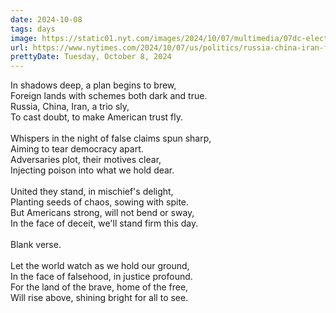 ```yaml
---
date: 2024-10-08
tags: days
image: https://static01.nyt.com/images/2024/10/07/multimedia/07dc-election-threat-pfbl/07dc-election-threat-pfbl-facebookJumbo.jpg
url: https://www.nytimes.com/2024/10/07/us/politics/russia-china-iran-false-election-claims.html
prettyDate: Tuesday, October 8, 2024
---
```

In shadows deep, a plan begins to brew,<br>Foreign lands with schemes both dark and true.<br>Russia, China, Iran, a trio sly,<br>To cast doubt, to make American trust fly.<br><br>Whispers in the night of false claims spun sharp,<br>Aiming to tear democracy apart.<br>Adversaries plot, their motives clear,<br>Injecting poison into what we hold dear.<br><br>United they stand, in mischief's delight,<br>Planting seeds of chaos, sowing with spite.<br>But Americans strong, will not bend or sway,<br>In the face of deceit, we'll stand firm this day.<br><br>Blank verse.<br><br>Let the world watch as we hold our ground,<br>In the face of falsehood, in justice profound.<br>For the land of the brave, home of the free,<br>Will rise above, shining bright for all to see.